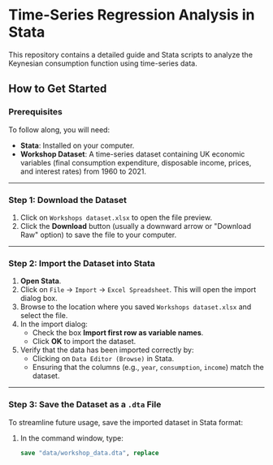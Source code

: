 # Time-Series Regression Analysis in Stata

This repository contains a detailed guide and Stata scripts to analyze the Keynesian consumption function using time-series data.

## How to Get Started

### Prerequisites
To follow along, you will need:
- **Stata**: Installed on your computer.
- **Workshop Dataset**: A time-series dataset containing UK economic variables (final consumption expenditure, disposable income, prices, and interest rates) from 1960 to 2021.

---

### Step 1: Download the Dataset
1. Click on `Workshops dataset.xlsx` to open the file preview.
2. Click the **Download** button (usually a downward arrow or "Download Raw" option) to save the file to your computer.

---

### Step 2: Import the Dataset into Stata
1. **Open Stata**.
2. Click on `File` → `Import` → `Excel Spreadsheet`. This will open the import dialog box.
3. Browse to the location where you saved `Workshops dataset.xlsx` and select the file.
4. In the import dialog:
   - Check the box **Import first row as variable names**.
   - Click **OK** to import the dataset.
5. Verify that the data has been imported correctly by:
   - Clicking on `Data Editor (Browse)` in Stata.
   - Ensuring that the columns (e.g., `year`, `consumption`, `income`) match the dataset.

---

### Step 3: Save the Dataset as a `.dta` File
To streamline future usage, save the imported dataset in Stata format:
1. In the command window, type:
   ```stata
   save "data/workshop_data.dta", replace

